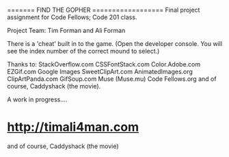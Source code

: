 ======= FIND THE GOPHER ==================
Final project assignment for Code Fellows; Code 201 class.

Project Team: Tim Forman and Ali Forman

There is a 'cheat' built in to the game.
(Open the developer console. You will see the index number
of the correct mound to select.)

Thanks to:
  StackOverflow.com
  CSSFontStack.com
  Color.Adobe.com
  EZGif.com
  Google Images
  SweetClipArt.com
  AnimatedImages.org
  ClipArtPanda.com
  GifSoup.com
  Muse (Muse.mu)
  Code Fellows.org
  and of course, Caddyshack (the movie).

  A work in progress....

  http://timali4man.com
=======
  and of course, Caddyshack (the movie)
